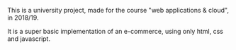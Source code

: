 This is a university project, made for the course "web applications & cloud", in 2018/19.

It is a super basic implementation of an e-commerce, using only html, css and javascript.
